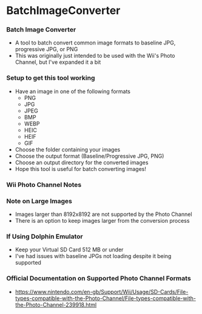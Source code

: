 # BatchImageConverter

### Batch Image Converter
* A tool to batch convert common image formats to baseline JPG, progressive JPG, or PNG
* This was originally just intended to be used with the Wii's Photo Channel, but I've expanded it a bit

### Setup to get this tool working
* Have an image in one of the following formats
  * PNG
  * JPG
  * JPEG
  * BMP
  * WEBP
  * HEIC
  * HEIF
  * GIF
* Choose the folder containing your images
* Choose the output format (Baseline/Progressive JPG, PNG)
* Choose an output directory for the converted images
* Hope this tool is useful for batch converting images!

### Wii Photo Channel Notes

### Note on Large Images
* Images larger than 8192x8192 are not supported by the Photo Channel
* There is an option to keep images larger from the conversion process

### If Using Dolphin Emulator
* Keep your Virtual SD Card 512 MB or under
* I've had issues with baseline JPGs not loading despite it being supported

### Official Documentation on Supported Photo Channel Formats
* https://www.nintendo.com/en-gb/Support/Wii/Usage/SD-Cards/File-types-compatible-with-the-Photo-Channel/File-types-compatible-with-the-Photo-Channel-239918.html